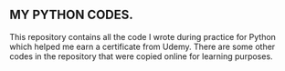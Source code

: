 ## MY PYTHON CODES.

This repository contains all the code I wrote during practice for Python which helped me earn a certificate from Udemy.
There are some other codes in the repository that were copied online for learning purposes.